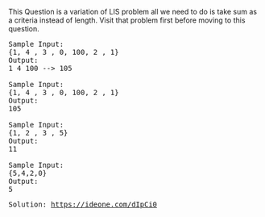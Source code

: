 This Question is a variation of LIS problem all we need to do is take sum as a criteria instead of length.
Visit that problem first before moving to this question.

<pre>
Sample Input:
{1, 4 , 3 , 0, 100, 2 , 1}
Output: 
1 4 100 --> 105

Sample Input:
{1, 4 , 3 , 0, 100, 2 , 1}
Output: 
105

Sample Input:
{1, 2 , 3 , 5}
Output: 
11

Sample Input:
{5,4,2,0}
Output: 
5
</pre>
<pre>
Solution: <a href="https://ideone.com/dIpCi0">https://ideone.com/dIpCi0</a>
</pre>
